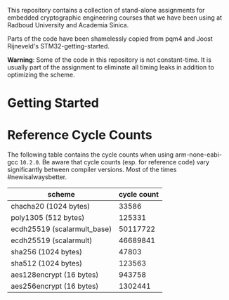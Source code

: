This repository contains a collection of stand-alone assignments for embedded
cryptographic engineering courses that we have been using at Radboud University
and Academia Sinica.

Parts of the code have been shamelessly copied from pqm4 and Joost Rijneveld's
STM32-getting-started.

**Warning**: Some of the code in this repository is not constant-time. It is
usually part of the assignment to eliminate all timing leaks in addition to
optimizing the scheme.


# Getting Started


# Reference Cycle Counts

The following table contains the cycle counts when using arm-none-eabi-gcc `10.2.0`.
Be aware that cycle counts (esp. for reference code) vary significantly between
compiler versions. Most of the times #newisalwaysbetter.


| scheme                       | cycle count |
| ---------------------------- | ----------- |
| chacha20 (1024 bytes)        | 33586       |
| poly1305 (512 bytes)         | 125331      |
| ecdh25519 (scalarmult_base)  | 50117722    |
| ecdh25519 (scalarmult)       | 46689841    |
| sha256 (1024 bytes)          | 47803       |
| sha512 (1024 bytes)          | 123563      |
| aes128encrypt (16 bytes)     | 943758      |
| aes256encrypt (16 bytes)     | 1302441     |